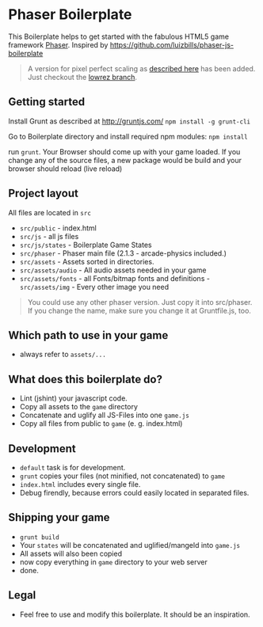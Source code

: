 # Phaser Boilerplate

This Boilerplate helps to get started with the fabulous HTML5 game framework [Phaser](http://www.phaser.io).
Inspired by https://github.com/luizbills/phaser-js-boilerplate

> A version for pixel perfect scaling as [described here](http://www.html5gamedevs.com/topic/6090-lowrezjam-offical-thread/page-2#entry38068) has been added. Just checkout the [lowrez branch](https://github.com/appsbu-de/phaserBoilerplate/tree/lowrez).

## Getting started

Install Grunt as described at http://gruntjs.com/
`npm install -g grunt-cli`

Go to Boilerplate directory and install required npm modules: `npm install`

run `grunt`. Your Browser should come up with your game loaded.
If you change any of the source files, a new package would be build and your browser should reload (live reload)

## Project layout

All files are located in `src`

- `src/public` - index.html
- `src/js` - all js files
- `src/js/states` - Boilerplate Game States
- `src/phaser` - Phaser main file (2.1.3 - arcade-physics included.)
- `src/assets` - Assets sorted in directories.
- `src/assets/audio` - All audio assets needed in your game
- `src/assets/fonts` - all Fonts/bitmap fonts and definitions
 -`src/assets/img` - Every other image you need

> You could use any other phaser version. Just copy it into src/phaser. If you change the name, make sure you change it at Gruntfile.js, too.

## Which path to use in your game
- always refer to `assets/...`

## What does this boilerplate do?
- Lint (jshint) your javascript code.
- Copy all assets to the `game` directory
- Concatenate and uglify all JS-Files into one `game.js`
- Copy all files from public to `game` (e. g. index.html)

## Development
- `default` task is for development.
- `grunt` copies your files (not minified, not concatenated) to `game`
- `index.html` includes every single file.
- Debug firendly, because errors could easily located in separated files.

## Shipping your game
- `grunt build`
- Your `states` will be concatenated and uglified/mangeld into `game.js`
- All assets will also been copied
- now copy everything in `game` directory to your web server
- done.

## Legal
- Feel free to use and modify this boilerplate. It should be an inspiration.
